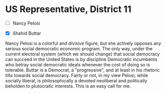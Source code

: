# US Representative, District 11

- [ ] Nancy Pelosi
- [x] Shahid Buttar


Nancy Pelosi is a colorful and divisive figure, but she actively opposes any
serious social democratic economic program. The only way, under the current
electoral system (which we should change) that social democracy can succeed
in the United States is by discipline Democratic incumbents who betray social
democratic ideals whenever the cost of doing so is tolerable. Buttar is a
Democrat, a "progressive", and at least in his rhetoric tilts towards social
democracy. Fairly or not, in my view Pelosi, while socially liberal, is philosophically
a devoted neoliberal and politically beholden to plutocratic interests.
This is an easy call for me.
